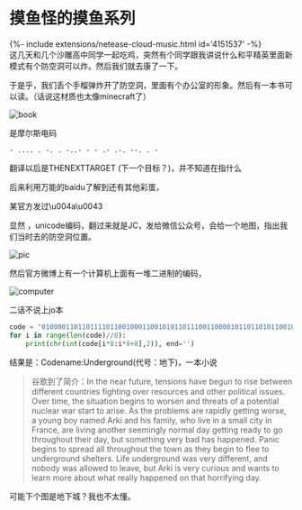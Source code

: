 # 摸鱼怪的摸鱼系列

<div>{%- include extensions/netease-cloud-music.html id='4151537' -%}</div>
这几天和几个沙雕高中同学一起吃鸡，突然有个同学跟我讲说什么和平精英里面新模式有个防空洞可以炸。然后我们就去康了一下。

于是乎，我们丢个手榴弹炸开了防空洞，里面有个办公室的形象。然后有一本书可以读。（话说这材质也太像minecraft了）

![book](http://q636fdwwj.bkt.clouddn.com/book.PNG)

是摩尔斯电码

```摩尔斯
- .... . -. . -..- - - .- .-. --. . -
```

翻译以后是THENEXTTARGET (下一个目标？)，并不知道在指什么

后来利用万能的baidu了解到还有其他彩蛋，

某官方发过\u004a\u0043

显然 ，unicode编码，翻过来就是JC，发给微信公众号，会给一个地图，指出我们当时去的防空洞位置。

![pic](http://q636fdwwj.bkt.clouddn.com/map.JPG)

然后官方微博上有一个计算机上面有一堆二进制的编码，

![computer](http://q636fdwwj.bkt.clouddn.com/computer%20.JPG)

二话不说上jo本

```python
code = "0100001101101111011001000110010101101110011000010110110101100101001110100101010101101110011001000110010101110010011001110111001001101111011101010110111001100100"
for i in range(len(code)//8):
	print(chr(int(code[i*8:i*8+8],2)), end='')
```

结果是：Codename:Underground(代号：地下)，一本小说

> 谷歌到了简介：In the near future, tensions have begun to rise between different countries fighting over resources and other political issues. Over time, the situation begins to worsen and threats of a potential nuclear war start to arise. As the problems are rapidly getting worse, a young boy named Arki and his family, who live in a small city in France, are living another seemingly normal day getting ready to go throughout their day, but something very bad has happened. Panic begins to spread all throughout the town as they begin to flee to underground shelters. Life underground was very different, and nobody was allowed to leave, but Arki is very curious and wants to learn more about what really happened on that horrifying day.

可能下个图是地下城？我也不太懂。